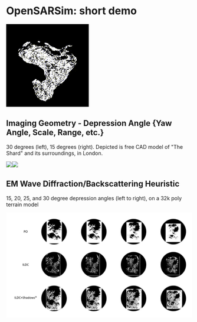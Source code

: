 <h1> OpenSARSim: short demo</h1> <img style="align: right;" src="island.gif">

## Imaging Geometry - Depression Angle {Yaw Angle, Scale, Range, etc.}

30 degrees (left), 15 degrees (right). Depicted is free CAD model of "The Shard" and its surroundings, in London. 

![](London30.gif)![](London15.gif)

## EM Wave Diffraction/Backscattering Heuristic

15, 20, 25, and 30 degree depression angles (left to right), on a 32k poly terrain model

![](WDH.jpg)
